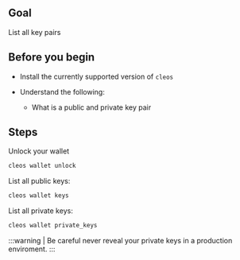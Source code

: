 ## Goal

List all key pairs

## Before you begin

* Install the currently supported version of `cleos`

* Understand the following:
  * What is a public and private key pair

## Steps

Unlock your wallet

```sh
cleos wallet unlock
```

List all public keys:

```sh
cleos wallet keys
```

List all private keys:

```sh
cleos wallet private_keys

```

:::warning
| Be careful never reveal your private keys in a production enviroment.
:::